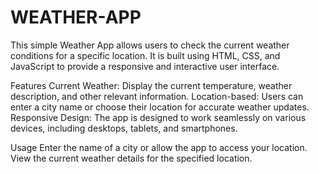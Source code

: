 # WEATHER-APP
This simple Weather App allows users to check the current weather conditions for a specific location. It is built using HTML, CSS, and JavaScript to provide a responsive and interactive user interface.

Features
Current Weather: Display the current temperature, weather description, and other relevant information.
Location-based: Users can enter a city name or choose their location for accurate weather updates.
Responsive Design: The app is designed to work seamlessly on various devices, including desktops, tablets, and smartphones.

Usage
Enter the name of a city or allow the app to access your location.
View the current weather details for the specified location.
